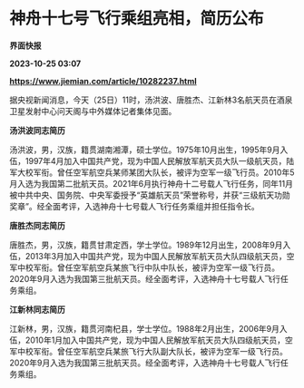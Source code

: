 # 神舟十七号飞行乘组亮相，简历公布
**界面快报**

**2023-10-25 03:07**

**https://www.jiemian.com/article/10282237.html**

据央视新闻消息，今天（25日）11时，汤洪波、唐胜杰、江新林3名航天员在酒泉卫星发射中心问天阁与中外媒体记者集体见面。

**汤洪波同志简历**

汤洪波，男，汉族，籍贯湖南湘潭，硕士学位。1975年10月出生，1995年9月入伍，1997年4月加入中国共产党，现为中国人民解放军航天员大队一级航天员，陆军大校军衔。曾任空军航空兵某师某团大队长，被评为空军一级飞行员。2010年5月入选为我国第二批航天员。2021年6月执行神舟十二号载人飞行任务，同年11月被中共中央、国务院、中央军委授予“英雄航天员”荣誉称号，并获“三级航天功勋奖章”。经全面考评，入选神舟十七号载人飞行任务乘组并担任指令长。

**唐胜杰同志简历**

唐胜杰，男，汉族，籍贯甘肃定西，学士学位。1989年12月出生，2008年9月入伍，2013年3月加入中国共产党，现为中国人民解放军航天员大队四级航天员，空军中校军衔。曾任空军航空兵某旅飞行中队中队长，被评为空军一级飞行员。2020年9月入选为我国第三批航天员。经全面考评，入选神舟十七号载人飞行任务乘组。

**江新林同志简历**

江新林，男，汉族，籍贯河南杞县，学士学位。1988年2月出生，2006年9月入伍，2010年1月加入中国共产党，现为中国人民解放军航天员大队四级航天员，空军中校军衔。曾任空军航空兵某旅飞行大队副大队长，被评为空军一级飞行员。2020年9月入选为我国第三批航天员。经全面考评，入选神舟十七号载人飞行任务乘组。